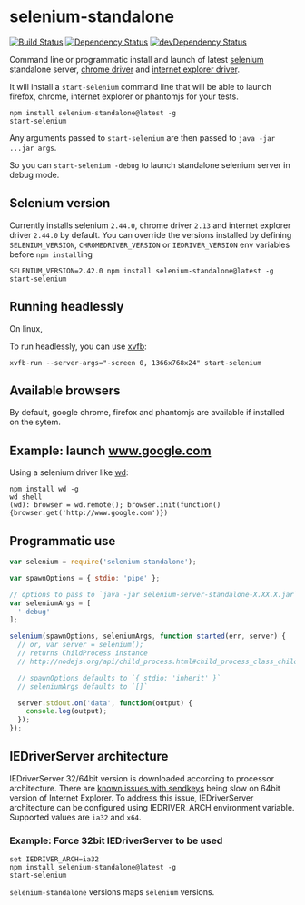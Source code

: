 # selenium-standalone

[![Build Status](http://img.shields.io/travis/vvo/selenium-standalone/master.svg?style=flat-square)](https://travis-ci.org/vvo/selenium-standalone)
[![Dependency Status](http://img.shields.io/david/vvo/selenium-standalone.svg?style=flat-square)](https://david-dm.org/vvo/selenium-standalone)
[![devDependency Status](http://img.shields.io/david/dev/vvo/selenium-standalone.svg?style=flat-square)](https://david-dm.org/vvo/selenium-standalone#info=devDependencies)

Command line or programmatic install and launch of latest [selenium](http://www.seleniumhq.org/download/) standalone
server, [chrome driver](https://code.google.com/p/selenium/wiki/ChromeDriver) and [internet explorer driver](https://code.google.com/p/selenium/wiki/InternetExplorerDriver).

It will install a `start-selenium` command line that will be able to launch firefox, chrome, internet explorer or phantomjs for your tests.

```shell
npm install selenium-standalone@latest -g
start-selenium
```

Any arguments passed to `start-selenium` are then passed to
`java -jar ...jar args`.

So you can `start-selenium -debug` to launch standalone selenium server
in debug mode.

## Selenium version

Currently installs selenium `2.44.0`, chrome driver `2.13` and internet explorer driver `2.44.0` by default. You can override the versions installed by defining `SELENIUM_VERSION`, `CHROMEDRIVER_VERSION` or `IEDRIVER_VERSION` env variables before `npm install`ing

```shell
SELENIUM_VERSION=2.42.0 npm install selenium-standalone@latest -g
start-selenium
```

## Running headlessly

On linux,

To run headlessly, you can use [xvfb](http://en.wikipedia.org/wiki/Xvfb):

```shell
xvfb-run --server-args="-screen 0, 1366x768x24" start-selenium
```

## Available browsers

By default, google chrome, firefox and phantomjs are available
if installed on the sytem.

## Example: launch www.google.com

Using a selenium driver like [wd](https://github.com/admc/wd):

```shell
npm install wd -g
wd shell
(wd): browser = wd.remote(); browser.init(function(){browser.get('http://www.google.com')})
```

## Programmatic use

```js
var selenium = require('selenium-standalone');

var spawnOptions = { stdio: 'pipe' };

// options to pass to `java -jar selenium-server-standalone-X.XX.X.jar`
var seleniumArgs = [
  '-debug'
];

selenium(spawnOptions, seleniumArgs, function started(err, server) {
  // or, var server = selenium();
  // returns ChildProcess instance
  // http://nodejs.org/api/child_process.html#child_process_class_childprocess

  // spawnOptions defaults to `{ stdio: 'inherit' }`
  // seleniumArgs defaults to `[]`

  server.stdout.on('data', function(output) {
    console.log(output);
  });
});
```

## IEDriverServer architecture

IEDriverServer 32/64bit version is downloaded according to processor architecture. There are [known issues with sendkeys](https://code.google.com/p/selenium/issues/detail?id=5116) being slow on 64bit version of Internet Explorer. To address this issue, IEDriverServer architecture can be configured using IEDRIVER_ARCH environment variable. Supported values are `ia32` and `x64`.

### Example: Force 32bit IEDriverServer to be used

```shell
set IEDRIVER_ARCH=ia32
npm install selenium-standalone@latest -g
start-selenium
```

`selenium-standalone` versions maps `selenium` versions.
